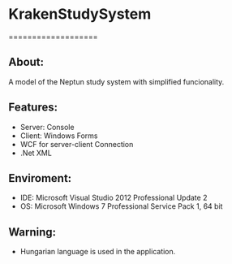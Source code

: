# KrakenStudySystem
===================


About:
------
A model of the Neptun study system with simplified funcionality.


Features:
---------
- Server: Console
- Client: Windows Forms
- WCF for server-client Connection
- .Net XML


Enviroment:
-----------
- IDE: Microsoft Visual Studio 2012 Professional Update 2
- OS: Microsoft Windows 7 Professional Service Pack 1, 64 bit


Warning:
--------
- Hungarian language is used in the application.
